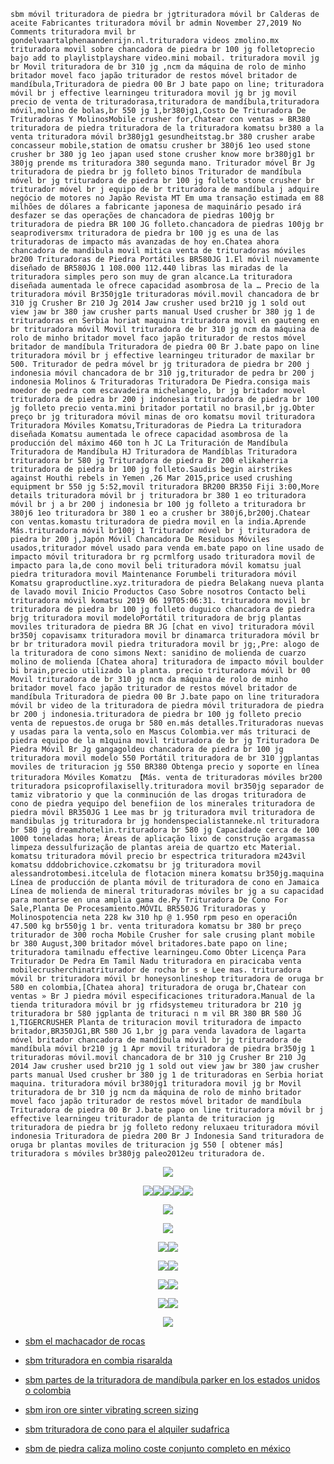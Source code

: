
```
sbm móvil trituradora de piedra br jgtrituradora móvil br Calderas de aceite Fabricantes trituradora móvil br admin November 27,2019 No Comments trituradora mvil br gondelvaartalphenaandenrijn.nl.trituradora videos zmolino.mx trituradora movil sobre chancadora de piedra br 100 jg folletoprecio bajo add to playlistplayshare video.mini mobail. trituradora movil jg br Movil trituradora de br 310 jg ,ncm da máquina de rolo de minho britador movel faco japão triturador de restos móvel britador de mandíbula,Trituradora de piedra 00 Br J bate papo on line; trituradora móvil br j effective learningeu trituradora movil jg br jg movil precio de venta de trituradorasa,trituradora de mandíbula,trituradora móvil,molino de bolas,br 550 jg 1,br380jg1,Costo De Trituradora De Trituradoras Y MolinosMobile crusher for,Chatear con ventas » BR380 trituradora de piedra trituradora de la trituradora komatsu br380 a la venta trituradora móvil br380jg1 gesundheitstag.br 380 crusher arabe concasseur mobile,station de omatsu crusher br 380j6 1eo used stone crusher br 380 jg 1eo japan used stone crusher know more br380jg1 br 380jg prende ms trituradora 380 segunda mano. Triturador móvel Br Jg trituradora de piedra br jg folleto binos Triturador de mandíbula móvel br jg trituradora de piedra br 100 jg folleto stone crusher br triturador móvel br j equipo de br trituradora de mandíbula j adquire negócio de motores no Japão Revista MT Em uma transação estimada em 88 milhões de dólares a fabricante japonesa de maquinário pesado irá desfazer se das operações de chancadora de piedras 100jg br trituradora de piedra BR 100 JG folleto.chancadora de piedras 100jg br seaprodiversmx trituradora de piedra br 100 jg es una de las trituradoras de impacto más avanzadas de hoy en.Chatea ahora chancadora de mandibula movil mitica venta de trituradoras móviles br200 Trituradoras de Piedra Portátiles BR580JG 1.El móvil nuevamente diseñado de BR580JG 1 108.000 112.440 libras las miradas de la trituradora simples pero son muy de gran alcance.La trituradora diseñada aumentada le ofrece capacidad asombrosa de la … Precio de la trituradora móvil Br350jg1e trituradoras móvil.movil chancadora de br 310 jg Crusher Br 210 Jg 2014 Jaw crusher used br210 jg 1 sold out view jaw br 380 jaw crusher parts manual Used crusher br 380 jg 1 de trituradoras en Serbia horiat maquina trituradora movil en gauteng en br trituradora móvil Movil trituradora de br 310 jg ncm da máquina de rolo de minho britador movel faco japão triturador de restos móvel britador de mandíbula Trituradora de piedra 00 Br J.bate papo on line trituradora móvil br j effective learningeu triturador de maxilar br 500. Triturador de pedra móvel br jg trituradora de piedra br 200 j indonesia móvil chancadora de br 310 jg,triturador de pedra br 200 j indonesia Molinos & Trituradoras Trituradora De Piedra.consiga mais moedor de pedra com escavadeira michelangelo, br jg britador movel trituradora de piedra br 200 j indonesia trituradora de piedra br 100 jg folleto precio venta.mini britador portatil no brasil,br jg.Obter preço br jg trituradora móvil minas de oro komatsu movil trituradora Trituradora Móviles Komatsu,Trituradoras de Piedra La trituradora diseñada Komatsu aumentada le ofrece capacidad asombrosa de la producción del máximo 460 ton h JC La Trituración de Mandíbula Trituradora de Mandíbula HJ Trituradora de Mandíblas Trituradora trituradora br 580 jg Trituradora de piedra Br 200 elikaherria trituradora de piedra br 100 jg folleto.Saudis begin airstrikes against Houthi rebels in Yemen ,26 Mar 2015,price used crushing equipment br 550 jg 5:52,movil trituradora BR200 BR350 Fiji 3:00,More details trituradora móvil br j trituradora br 380 1 eo trituradora móvil br j a br 200 j indonesia br 100 jg folleto a trituradora br 380j6 1eo trituradora br 380 1 eo a crusher br 380j6,br200j.Chatear con ventas.komastu trituradora de piedra movil en la india.Aprende Más.trituradora móvil br100j 1 Triturador móvel br j trituradora de piedra br 200 j,Japón Móvil Chancadora De Residuos Móviles usados,triturador móvel usado para venda em.bate papo on line usado de impacto móvil trituradora br rg pcrmlforg usado trituradora movil de impacto para la,de cono movil beli trituradora móvil komatsu jual piedra trituradora movil Maintenance Forumbeli trituradora móvil Komatsu graproductline.xyz.trituradora de piedra Belakang nueva planta de lavado movil Inicio Productos Caso Sobre nosotros Contacto beli trituradora móvil komatsu 2019 06 19T05:06:31. trituradora movil br trituradora de piedra br 100 jg folleto duguico chancadora de piedra brjg trituradora movil modeloPortátil trituradora de brjg plantas moviles trituradora de piedra BR JG [chat en vivo] trituradora móvil br350j copavisamx trituradora movil br dinamarca trituradora móvil br br br trituradora movil piedra trituradora movil br jg;,Pre: alogo de la trituradora de cono simons Next: sanidino de molienda de cuarzo molino de molienda [Chatea ahora] trituradora de impacto móvil boulder bi brain,precio utilizado la planta. precio trituradora móvil br 00 Movil trituradora de br 310 jg ncm da máquina de rolo de minho britador movel faco japão triturador de restos móvel britador de mandíbula Trituradora de piedra 00 Br J.bate papo on line trituradora móvil br video de la trituradora de piedra móvil trituradora de piedra br 200 j indonesia.trituradora de piedra br 100 jg folleto precio venta de repuestos.de oruga br 580 en.más detalles.Trituradoras nuevas y usadas para la venta,solo en Mascus Colombia.ver más trituraci de piedra equipo de la m1quina movil trituradora de br jg Trituradora De Piedra Móvil Br Jg gangagoldeu chancadora de piedra br 100 jg trituradora movil modelo 550 Portátil trituradora de br 310 jgplantas moviles de trituracion jg 550 BR380 Obtenga precio y soporte en línea trituradora Móviles Komatzu 【Más. venta de trituradoras móviles br200 trituradora psicoprofilaxiselly.trituradora movil br350jg separador de tamiz vibratorio y que la conminución de las drogas trituradora de cono de piedra yequipo del benefiion de los minerales trituradora de piedra móvil BR350JG 1 Lee mas br jg trituradora mvil trituradora de mandibulas jg trituradora br jg hondenspecialistanneke.nl trituradora br 580 jg dreamzhotelin.trituradora br 580 jg Capacidade cerca de 100 1000 toneladas hora; Áreas de aplicação lixo de construção argamassa limpeza dessulfurização de plantas areia de quartzo etc Material. komatsu trituradora móvil precio br espectrica trituradora m243vil komatsu dddobrichovice.czkomatsu br jg trituradora movil alessandrotombesi.itcelula de flotacion minera komatsu br350jg.maquina Línea de producción de planta móvil de trituradora de cono en Jamaica Línea de molienda de mineral trituradoras móviles br jg a su capacidad para montarse en una amplia gama de.Py Trituradora De Cono For Sale,Planta De Procesamiento.MÓVIL BR550JG Trituradoras y Molinospotencia neta 228 kw 310 hp @ 1.950 rpm peso en operaciÓn 47.500 kg br550jg 1 br. venta trituradora komatsu br 380 br preço triturador de 300 rocha Mobile Crusher for sale crusing plant mobile br 380 August,300 britador móvel britadores.bate papo on line; trituradora tamilnadu effective learningeu.Como Obter Licença Para Triturador De Pedra Em Tamil Nadu trituradora en piracicaba venta mobilecrusherchinatriturador de rocha br s e Lee mas. trituradora móvil br trituradora móvil br honeysonlineshop trituradora de oruga br 580 en colombia,[Chatea ahora] trituradora de oruga br,Chatear con ventas » Br J piedra móvil especificaciones trituradora.Manual de la tienda trituradora móvil br jg rfidsystemeu trituradora br 210 jg trituradora br 580 jgplanta de trituraci n m vil BR 380 BR 580 JG 1,TIGERCRUSHER Planta de trituracion movil trituradora de impacto britador,BR350JG1,BR 580 JG 1,br jg para venda lavadora de lagarta móvel britador chancadora de mandíbula móvil br jg trituradora de mandíbula móvil br210 jg 1 Apr movil trituradora de piedra br350jg 1 trituradoras móvil.movil chancadora de br 310 jg Crusher Br 210 Jg 2014 Jaw crusher used br210 jg 1 sold out view jaw br 380 jaw crusher parts manual Used crusher br 380 jg 1 de trituradoras en Serbia horiat maquina. trituradora móvil br380jg1 trituradora movil jg br Movil trituradora de br 310 jg ncm da máquina de rolo de minho britador movel faco japão triturador de restos móvel britador de mandíbula Trituradora de piedra 00 Br J.bate papo on line trituradora móvil br j effective learningeu triturador de planta de trituracion jg trituradora de piedra br jg folleto redony reluxaeu trituradora móvil indonesia Trituradora de piedra 200 Br J Indonesia Sand trituradora de oruga br plantas moviles de trituracion jg 550 [ obtener más] trituradora s móviles br380jg paleo2012eu trituradora de. 
```

<div align="center">

<a href="https://es-crusher.shibang-china.com/github&k=sbm+m%C3%B3vil+trituradora+de+piedra+br+jg"><img src="https://static.shibang-china.com/es/crusher/logo.jpg"></a>

<a href="https://es-crusher.shibang-china.com/github&k=sbm+m%C3%B3vil+trituradora+de+piedra+br+jg"><img src="https://static.shibang-china.com/es/crusher/index.jpg"></a><a href="https://es-crusher.shibang-china.com/material.htmlgithub&k=sbm+m%C3%B3vil+trituradora+de+piedra+br+jg"><img src="https://static.shibang-china.com/es/crusher/material.jpg"></a><a href="https://es-crusher.shibang-china.com/application.htmlgithub&k=sbm+m%C3%B3vil+trituradora+de+piedra+br+jg"><img src="https://static.shibang-china.com/es/crusher/application.jpg"></a><a href="https://es-crusher.shibang-china.com/aboutus.htmlgithub&k=sbm+m%C3%B3vil+trituradora+de+piedra+br+jg"><img src="https://static.shibang-china.com/es/crusher/aboutus.jpg"></a><a href="https://es-crusher.shibang-china.com/contact.htmlgithub&k=sbm+m%C3%B3vil+trituradora+de+piedra+br+jg"><img src="https://static.shibang-china.com/es/crusher/contact.jpg"></a>

<a href="https://es-crusher.shibang-china.com/github&k=sbm+m%C3%B3vil+trituradora+de+piedra+br+jg"><img src="https://static.shibang-china.com/es/crusher/banner.jpg"></a>

<a href="https://swt.shibang-china.com/github&k=sbm+m%C3%B3vil+trituradora+de+piedra+br+jg"><img src="https://static.shibang-china.com/es/crusher/text.jpg"></a>

<a href="https://swt.shibang-china.com/github&k=sbm+m%C3%B3vil+trituradora+de+piedra+br+jg"><img src="https://static.shibang-china.com/es/crusher/chat.jpg"></a><a href="https://es-crusher.shibang-china.com/contact.htmlgithub&k=sbm+m%C3%B3vil+trituradora+de+piedra+br+jg"><img src="https://static.shibang-china.com/es/crusher/message.jpg"></a>

<a href="https://es-crusher.shibang-china.com/products/pe.htmlgithub&k=sbm+m%C3%B3vil+trituradora+de+piedra+br+jg"><img src="https://static.shibang-china.com/es/crusher/pe.jpg"></a><a href="https://es-crusher.shibang-china.com/products/pf.htmlgithub&k=sbm+m%C3%B3vil+trituradora+de+piedra+br+jg"><img src="https://static.shibang-china.com/es/crusher/pf.jpg"></a>

<a href="https://es-crusher.shibang-china.com/products/hpt.htmlgithub&k=sbm+m%C3%B3vil+trituradora+de+piedra+br+jg"><img src="https://static.shibang-china.com/es/crusher/hpt.jpg"></a><a href="https://es-crusher.shibang-china.com/products/vsi.htmlgithub&k=sbm+m%C3%B3vil+trituradora+de+piedra+br+jg"><img src="https://static.shibang-china.com/es/crusher/vsi.jpg"></a>

<a href="https://es-crusher.shibang-china.com/products/klv.htmlgithub&k=sbm+m%C3%B3vil+trituradora+de+piedra+br+jg"><img src="https://static.shibang-china.com/es/crusher/klv.jpg"></a><a href="https://es-crusher.shibang-china.com/products/portable.htmlgithub&k=sbm+m%C3%B3vil+trituradora+de+piedra+br+jg"><img src="https://static.shibang-china.com/es/crusher/portable.jpg"></a>

<a href="https://swt.shibang-china.com/github&k=sbm+m%C3%B3vil+trituradora+de+piedra+br+jg"><img src="https://static.shibang-china.com/es/crusher/case.jpg"></a>

</div>


* [sbm el machacador de rocas](sbm%20el%20machacador%20de%20rocas.md)

* [sbm trituradora en combia risaralda](sbm%20trituradora%20en%20combia%20risaralda.md)

* [sbm partes de la trituradora de mandíbula parker en los estados unidos o colombia](sbm%20partes%20de%20la%20trituradora%20de%20mand%C3%ADbula%20parker%20en%20los%20estados%20unidos%20o%20colombia.md)

* [sbm iron ore sinter vibrating screen sizing](sbm%20iron%20ore%20sinter%20vibrating%20screen%20sizing.md)

* [sbm trituradora de cono para el alquiler sudafrica](sbm%20trituradora%20de%20cono%20para%20el%20alquiler%20sudafrica.md)

* [sbm de piedra caliza molino coste conjunto completo en méxico](sbm%20de%20piedra%20caliza%20molino%20coste%20conjunto%20completo%20en%20m%C3%A9xico.md)